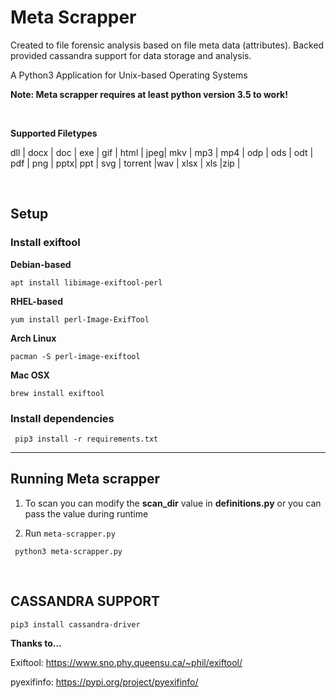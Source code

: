 #  Meta Scrapper #

Created to file forensic analysis based on file meta data (attributes).
Backed provided cassandra support for data storage and analysis.


A Python3 Application for Unix-based Operating Systems

**Note: Meta scrapper requires at least python version 3.5 to work!**

<br>

**Supported Filetypes**

dll | docx | doc  |
exe | gif  | html |
jpeg| mkv  | mp3  |
mp4 | odp  | ods  |
odt | pdf  | png  |
pptx| ppt  | svg  |
torrent |wav | xlsx |
xls  |zip |

<br>

## Setup ##

### Install exiftool ###


**Debian-based**

<code>apt install libimage-exiftool-perl</code>

**RHEL-based**

<code>yum install perl-Image-ExifTool</code>

**Arch Linux**

<code>pacman -S perl-image-exiftool</code>

**Mac OSX**

<code>brew install exiftool </code>


### Install dependencies ###

<code> pip3 install -r requirements.txt </code>

<hr>



## Running Meta scrapper ##

1) To scan you can modify the **scan_dir** value in **definitions.py** or you can pass the value during runtime

2) Run `meta-scrapper.py`

<code> python3 meta-scrapper.py </code>


<br>


## CASSANDRA SUPPORT ##
`pip3 install cassandra-driver`


**Thanks to...**


Exiftool: https://www.sno.phy.queensu.ca/~phil/exiftool/

pyexifinfo: https://pypi.org/project/pyexifinfo/
